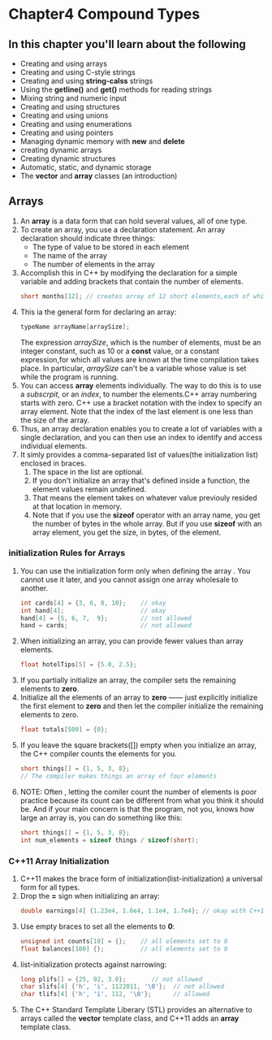 # Chapter4 Compound Types
## In this chapter you'll learn about the following
+ Creating and using arrays
+ Creating and using C-style strings
+ Creating and using **string-calss** strings
+ Using the **getline()** and **get()** methods for reading strings
+ Mixing string and numeric input
+ Creating and using structures
+ Creating and using unions
+ Creating and using enumerations
+ Creating and using pointers
+ Managing dynamic memory with **new** and **delete**
+ creating dynamic arrays
+ Creating dynamic structures
+ Automatic, static, and dynamic storage
+ The **vector** and **array** classes (an introduction)


## Arrays
1. An **array** is a data form that can hold several values, all of one type.
2. To create an array, you use a declaration statement. An array declaration should indicate three things:
   +  The type of value to be stored in each element
   +  The name of the array
   +  The number of elements in the array
3. Accomplish this in C++ by modifying the declaration for a simple variable and adding brackets that contain the number of elements.
   ``` C++
   short months[12]; // creates array of 12 short elements,each of which can hold a type **short** value
   ```
4. This ia the general form for declaring an array:
   ``` C++
   typeName arrayName[arraySize];
   ```
   The expression *arraySize*, which is the number of elements, must be an integer constant, such as 10 or a **const** value, or a constant expression,for which all values are known at the time compilation takes place.
   In particular, *arraySize* can't be a variable whose value is set while the program is running.
5. You can access **array** elements individually. The way to do this is to use a *subscrpit*, or an *index*, to number the elements.C++ array numbering starts with zero. C++ use a bracket notation with the index to specify an array element. Note that the index of the last element is one less than the size of the array.
6. Thus, an array declaration enables you to create a lot of variables with a single declaration, and you can then use an index to identify and access individual elements.
7. It simly provides a comma-separated list of values(the initialization list) enclosed in braces. 
   1. The space in the list are optional. 
   2. If you don't initialize an array that's defined inside a function, the element values remain undefined.
   3. That means the element takes on whatever value previouly resided at that location in memory.     
   4. Note that if you use the **sizeof** operator with an array name, you get the number of bytes in the whole array. But if you use **sizeof** with an array element, you get the size, in bytes, of the element. 

### initialization Rules for Arrays
1. You can use the initialization form only when defining the array . You cannot use it later, and you cannot assign one array wholesale to another.
   ``` C++
   int cards[4] = {3, 6, 8, 10};    // okay
   int hand[4];                     // okay
   hand[4] = {5, 6, 7,  9};         // not allowed
   hand = cards;                    // not allowed
   ```
2. When initializing an array, you can provide fewer values than array elements.
   ``` C++
   float hotelTips[5] = {5.0, 2.5};
   ```
3. If you partially initialize an array, the compiler sets the remaining elements to **zero**.
4. Initialize all the elements of an array to **zero** —— just explicitly initialize the first element to **zero** and then let the compiler initialize the remaining elements to zero.
   ``` C++ 
   float totals[500] = {0};
   ```
5. If you leave the square brackets([]) empty when you initialize an array, the C++ compiler counts the elements for you.
   ```C++
   short things[] = {1, 5, 3, 8};
   // The compiler makes things an array of four elements
   ```
6. NOTE: Often , letting the comiler count the number of elements is poor practice because its count can be different from what you think it should be. And if your main concern is that the program, not you, knows how large an array is, you can do something like this:
      ``` C++
      short things[] = {1, 5, 3, 8};
      int num_elements = sizeof things / sizeof(short);
      ```
### C++11 Array Initialization
1. C++11 makes the brace form of initialization(list-initialization) a universal form for all types.
2. Drop the **=** sign when initializing an array:
      ```C++
      double earnings[4] {1.23e4, 1.6e4, 1.1e4, 1.7e4}; // okay with C++11
      ```
3. Use empty braces to set all the elements to **0**:
   ```C++
   unsigned int counts[10] = {};    // all elements set to 0
   float balances[100] {};          // all elements set to 0
   ```
4. list-initialization protects against narrowing:
   ```C++
   long plifs[] = {25, 92, 3.0};       // not allowed
   char slifs[4] {'h', 'i', 1122011, '\0'};  // not allowed
   char tlifs[4] {'h', 'i', 112, '\0'};      // allowed
   ```
5. The C++ Standard Template Liberary (STL) provides an alternative to arrays called the **vector** template class, and C++11 adds an **array** template class.